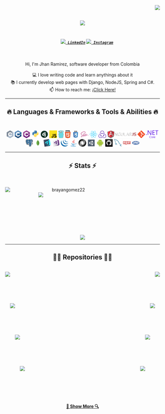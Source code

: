 <img align="right" src="https://visitor-badge.laobi.icu/badge?page_id=desksoul29.desksoul29">

<h1 align="center">
  <a href="https://git.io/typing-svg">
    <img src="https://readme-typing-svg.herokuapp.com?size=30&lines=Hi%2C+There!+%F0%9F%A4%98%F0%9F%8F%BB;Nice+to+meet+you!+%F0%9F%A4%99%F0%9F%8F%BB;I'm+Jhan+Ramirez+%F0%9F%91%A8%F0%9F%8F%BB%E2%80%8D%F0%9F%92%BB...+">
  </a>
</h1>

<h5 align="center">
  <code>
    <a href="https://www.linkedin.com/in/jhan-ramirez-78619513b/" title="LinkedIn Profile"><img width="22" src="https://github.com/brayangomez22/brayangomez22/blob/main/images/linkedin.svg"> LinkedIn</a></code>
  <code><a href="https://www.instagram.com/jhan.rami29/" title="Instagram Profile"><img width="22" src="https://github.com/brayangomez22/brayangomez22/blob/main/images/instagram.svg"> Instagram</a></code>
</h5>
<br>
<p align="center">
  Hi, I'm Jhan Ramirez, software developer from Colombia
  <br>
  <br>
  💻 I love writing code and learn anythings about it
  <br>
  📚 I currently develop web pages with Django, NodeJS, Spring and C#.
  <br>
  📫 How to reach me: <a href="mailto: jhannavarro2001@gmail.com">¡Click Here!</a>
</p>

<hr>
<h2 align="center">🔥 Languages & Frameworks & Tools & Abilities 🔥</h2>
<br>
<p align="center">
  <code><img title="C" height="25" src="https://github.com/DeskSoul29/desksoul29/blob/main/images/c.svg"></code>
  <code><img title="C++" height="25" src="https://github.com/DeskSoul29/desksoul29/blob/main/images/cpp.svg"></code>
  <code><img title="C#" height="25" src="https://github.com/DeskSoul29/desksoul29/blob/main/images/cSharp.svg"></code>
  <code><img title="Python" height="25" src="https://github.com/DeskSoul29/desksoul29/blob/main/images/python-original.svg"></code>
  <code><img title="Django" height="25" src="https://github.com/DeskSoul29/desksoul29/blob/main/images/django.png"></code>
  <code><img title="Javascript" height="25" src="https://github.com/DeskSoul29/desksoul29/blob/main/images/javascript.svg"></code>
  <code><img title="GO" height="25" src="https://github.com/DeskSoul29/desksoul29/blob/main/images/go.png"></code>
  <code><img title="HTML5" height="25" src="https://github.com/DeskSoul29/desksoul29/blob/main/images/html5.svg"></code>
  <code><img title="CSS" height="25" src="https://github.com/DeskSoul29/desksoul29/blob/main/images/css.svg"></code>
  <code><img title="SASS" height="25" src="https://github.com/DeskSoul29/desksoul29/blob/main/images/sass.svg"></code>
  <code><img title="React" height="25" src="https://github.com/DeskSoul29/desksoul29/blob/main/images/react-original.svg"></code>
  <code><img title="Redux" height="25" src="https://github.com/DeskSoul29/desksoul29/blob/main/images/redux.svg"></code>
  <code><img title="AngularJS" height="25" src="https://github.com/DeskSoul29/desksoul29/blob/main/images/angularjs.png"></code>
  <code><img title="Git" height="25" src="https://github.com/DeskSoul29/desksoul29/blob/main/images/git-original.svg"></code>
  <code><img title=".NetCore" height="25" src="https://github.com/DeskSoul29/desksoul29/blob/main/images/dotnetcore.svg"></code>
  <code><img title="PostgreSQL" height="25" src="https://github.com/DeskSoul29/desksoul29/blob/main/images/postgresql.svg"></code>
  <code><img title="MongoDB" height="25" src="https://github.com/DeskSoul29/desksoul29/blob/main/images/mongodb.svg"></code>
  <code><img title="Visual Studio Code" height="25" src="https://github.com/DeskSoul29/desksoul29/blob/main/images/vscode.png"></code>
  <code><img title="Microsoft Visual Studio" height="25" src="https://github.com/DeskSoul29/desksoul29/blob/main/images/visualstudio.png"></code>
  <code><img title="JQuery" height="25" src="https://github.com/DeskSoul29/desksoul29/blob/main/images/jquery-original.svg"></code>
  <code><img title="Java" height="25" src="https://github.com/DeskSoul29/desksoul29/blob/main/images/java-original.svg"></code>
  <code><img title="JSON" height="25" src="https://github.com/DeskSoul29/desksoul29/blob/main/images/json.svg"></code>
  <code><img title="Unity" height="25" src="https://github.com/DeskSoul29/desksoul29/blob/main/images/unity3d.svg"></code>
  <code><img title="Android" height="25" src="https://github.com/DeskSoul29/desksoul29/blob/main/images/android.svg"></code>
  <code><img title="GitHub" height="25" src="https://github.com/DeskSoul29/desksoul29/blob/main/images/github.svg"></code>
  <code><img title="MySQL" height="25" src="https://github.com/DeskSoul29/desksoul29/blob/main/images/mysql.svg"></code>
  <code><img title="npm" height="25" src="https://github.com/DeskSoul29/desksoul29/blob/main/images/npm.svg"></code>
  <code><img title="PHP" height="25" src="https://github.com/DeskSoul29/desksoul29/blob/main/images/php.svg"></code>
</p>
<hr>

<h2 align="center">⚡ Stats ⚡</h2>
<br>
<p align=center>
  <div align=center>
    <a href="https://github.com/denvercoder1/github-readme-streak-stats" title="Go to Source">
      <img align="left" width=396 src="https://github-readme-streak-stats.herokuapp.com/?user=brayangomez22&theme=react&border=61dafb&hide_border=true" alt="brayangomez22" />
    </a>
    <a href="https://github.com/anuraghazra/github-readme-stats" title="Go to Source">
      <img align="right" width=396 src="https://github-readme-stats.vercel.app/api?username=brayangomez22&show_icons=true&theme=react&border_color=61dafb&hide_border=true" />
    </a>
  </div>
  <br><br><br><br><br><br><br><br><br>
  <div align=center>
    <a href="https://github.com/anuraghazra/github-readme-stats">
      <img width=325 align="center" src="https://github-readme-stats.vercel.app/api/top-langs/?username=brayangomez22&hide=c%23,powershell,Mathematica,Ruby,Objective-C,Objective-C%2b%2b,Cuda&title_color=61dafb&text_color=ffffff&icon_color=61dafb&bg_color=20232a&langs_count=8&layout=compact&border_color=61dafb&hide_border=true" />
    </a>
  </div>
</p>

<hr>

<h2 align="center">👨‍💻 Repositories 👨‍💻</h2>
<br>
<div width="100%" align="center">
  <a align="left" href="https://github.com/brayangomez22/TeamOne" title="TeamOne"><img align="left" height="115" src="https://github-readme-stats.vercel.app/api/pin/?username=brayangomez22&repo=TeamOne&theme=react&border_color=61dafb&border_radius=10"></a><a align="right" href="https://github.com/brayangomez22/sofka-hub" title="SofkaHub"><img align="right" height="115" src="https://github-readme-stats.vercel.app/api/pin/?username=brayangomez22&repo=sofka-hub&theme=react&border_color=61dafb&border_radius=10"></a>
</div>
<br/><br/><br/><br/><br/><br/>
<div width="100%" align="center">
  <a align="left" href="https://github.com/brayangomez22/red-social" title="Social Network"><img align="left" height="115" src="https://github-readme-stats.vercel.app/api/pin/?username=brayangomez22&repo=red-social&theme=react&border_color=61dafb&border_radius=10"></a>
  <a align="right" href="https://github.com/brayangomez22/portfolio" title="Portfolio"><img align="right" height="115" src="https://github-readme-stats.vercel.app/api/pin/?username=brayangomez22&repo=portfolio&theme=react&border_color=61dafb&border_radius=10"></a>
</div>
<br/><br/><br/><br/><br/><br/>
<div width="100%" align="center">
  <a align="left" href="https://github.com/brayangomez22/angular-movies-app" title="Angular Movies App"><img align="left" height="115" src="https://github-readme-stats.vercel.app/api/pin/?username=brayangomez22&repo=angular-movies-app&theme=react&border_color=61dafb&border_radius=10"></a>
  <a align="right" href="https://github.com/brayangomez22/ionic-wish-list" title="Ionic Wish List"><img align="right" height="115" src="https://github-readme-stats.vercel.app/api/pin/?username=brayangomez22&repo=ionic-wish-list&theme=react&border_color=61dafb&border_radius=10"></a>
</div>
<br/><br/><br/><br/><br/><br/>
<div width="100%" align="center">
  <a align="left" href="https://github.com/brayangomez22/rick-and-morty" title="Rick and Morty"><img align="left" height="115" src="https://github-readme-stats.vercel.app/api/pin/?username=brayangomez22&repo=rick-and-morty&theme=react&border_color=61dafb&border_radius=10"></a>
  <a align="right" href="https://github.com/brayangomez22/spoti-app" title="Spoti App"><img align="right" height="115" src="https://github-readme-stats.vercel.app/api/pin/?username=brayangomez22&repo=spoti-app&theme=react&border_color=61dafb&border_radius=10"></a>
</div>
<br><br><br><br><br><br>
<h4 align="center">
  <a href="https://github.com/desksoul29?tab=repositories" title="Show Repositories">🔎 Show More 🔍</a>
</h4>



<!--
**DeskSoul29/desksoul29** is a ✨ _special_ ✨ repository because its `README.md` (this file) appears on your GitHub profile.

Here are some ideas to get you started:

- 🔭 I’m currently working on ...
- 🌱 I’m currently learning ...
- 👯 I’m looking to collaborate on ...
- 🤔 I’m looking for help with ...
- 💬 Ask me about ...
- 📫 How to reach me: ...
- 😄 Pronouns: ...
- ⚡ Fun fact: ...
-->
